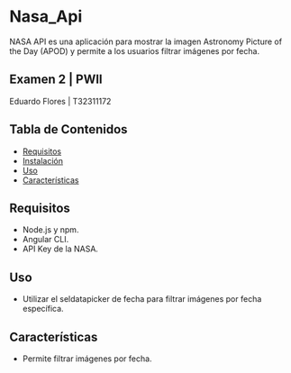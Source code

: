 # Nasa_Api

NASA API es una aplicación para mostrar la imagen Astronomy Picture of the Day (APOD) y permite a los usuarios filtrar imágenes por fecha.

## Examen 2 | PWII

Eduardo Flores | T32311172

## Tabla de Contenidos

- [Requisitos](#requisitos)
- [Instalación](#instalación)
- [Uso](#uso)
- [Características](#características)

## Requisitos

- Node.js y npm.
- Angular CLI.
- API Key de la NASA.

## Uso

- Utilizar el seldatapicker de fecha para filtrar imágenes por fecha específica.

## Características

- Permite filtrar imágenes por fecha.
